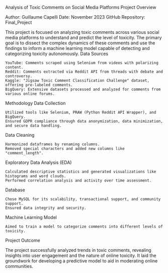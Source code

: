 Analysis of Toxic Comments on Social Media Platforms
Project Overview

Author: Guillaume Capelli
Date: November 2023
GitHub Repository: Final_Project

This project is focused on analyzing toxic comments across various social media platforms to understand and predict the level of toxicity. The primary goal is to dissect the complex dynamics of these comments and use the findings to inform a machine learning model capable of detecting and categorizing toxicity autonomously.
Data Sources

    YouTube: Comments scraped using Selenium from videos with polarizing content.
    Reddit: Comments extracted via Reddit API from threads with debate and controversy.
    Kaggle: "Jigsaw Toxic Comment Classification Challenge" dataset, offering pre-labeled comments.
    BigQuery: Extensive datasets processed and analyzed for comments from various online forums.

Methodology
Data Collection

    Utilized tools like Selenium, PRAW (Python Reddit API Wrapper), and BigQuery.
    Ensured GDPR compliance through data anonymization, data minimization, and secure data handling.

Data Cleaning

    Harmonized dataframes by renaming columns.
    Removed special characters and added new columns like "comment_length".

Exploratory Data Analysis (EDA)

    Calculated descriptive statistics and generated visualizations like histograms and word clouds.
    Performed correlation analysis and activity over time assessment.

Database

    Chose MySQL for its scalability, transactional support, and community support.
    Ensured data integrity and security.

Machine Learning Model

    Aimed to train a model to categorize comments into different levels of toxicity.

Project Outcome

The project successfully analyzed trends in toxic comments, revealing insights into user engagement and the nature of online toxicity. It laid the groundwork for developing a predictive model to aid in moderating online communities.
